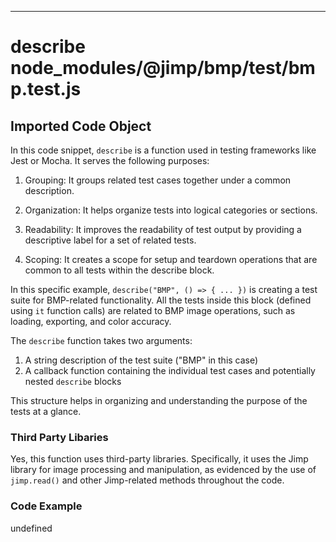

  

  
---
# describe node_modules/@jimp/bmp/test/bmp.test.js
## Imported Code Object
In this code snippet, `describe` is a function used in testing frameworks like Jest or Mocha. It serves the following purposes:

1. Grouping: It groups related test cases together under a common description.

2. Organization: It helps organize tests into logical categories or sections.

3. Readability: It improves the readability of test output by providing a descriptive label for a set of related tests.

4. Scoping: It creates a scope for setup and teardown operations that are common to all tests within the describe block.

In this specific example, `describe("BMP", () => { ... })` is creating a test suite for BMP-related functionality. All the tests inside this block (defined using `it` function calls) are related to BMP image operations, such as loading, exporting, and color accuracy.

The `describe` function takes two arguments:
1. A string description of the test suite ("BMP" in this case)
2. A callback function containing the individual test cases and potentially nested `describe` blocks

This structure helps in organizing and understanding the purpose of the tests at a glance.

### Third Party Libaries

Yes, this function uses third-party libraries. Specifically, it uses the Jimp library for image processing and manipulation, as evidenced by the use of `jimp.read()` and other Jimp-related methods throughout the code.

### Code Example

undefined


  